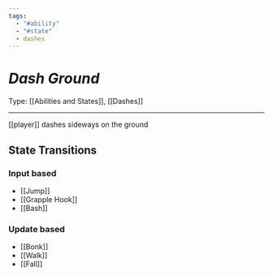 ```yaml
---
tags:
  - "#ability"
  - "#state"
  - dashes
---
```

# _Dash Ground_

Type: [[Abilities and States]], [[Dashes]]

----


[[player]] dashes sideways on the ground


## State Transitions

### Input based

* [[Jump]]
* [[Grapple Hook]]
* [[Bash]]

### Update based

* [[Bonk]]
* [[Walk]]
* [[Fall]]